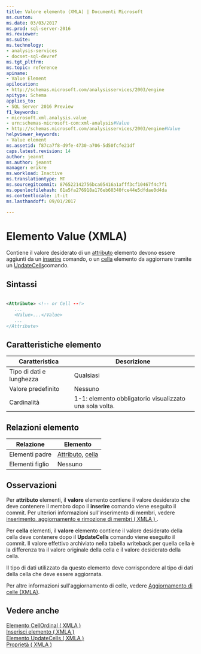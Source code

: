 ```yaml
---
title: Valore elemento (XMLA) | Documenti Microsoft
ms.custom: 
ms.date: 03/03/2017
ms.prod: sql-server-2016
ms.reviewer: 
ms.suite: 
ms.technology:
- analysis-services
- docset-sql-devref
ms.tgt_pltfrm: 
ms.topic: reference
apiname:
- Value Element
apilocation:
- http://schemas.microsoft.com/analysisservices/2003/engine
apitype: Schema
applies_to:
- SQL Server 2016 Preview
f1_keywords:
- microsoft.xml.analysis.value
- urn:schemas-microsoft-com:xml-analysis#Value
- http://schemas.microsoft.com/analysisservices/2003/engine#Value
helpviewer_keywords:
- Value element
ms.assetid: f87ca7f8-d9fe-4730-a706-5d50fcfe21df
caps.latest.revision: 14
author: jeannt
ms.author: jeannt
manager: erikre
ms.workload: Inactive
ms.translationtype: MT
ms.sourcegitcommit: 876522142756bca05416a1afff3cf10467f4c7f1
ms.openlocfilehash: 61a5fa276918a176eb60340fce44e5dfdae0d4da
ms.contentlocale: it-it
ms.lasthandoff: 09/01/2017

---
```

# <a name="value-element-xmla"></a>Elemento Value (XMLA)
  Contiene il valore desiderato di un [attributo](../../../analysis-services/xmla/xml-elements-properties/attribute-element-xmla.md) elemento devono essere aggiunti da un [inserire](../../../analysis-services/xmla/xml-elements-commands/insert-element-xmla.md) comando, o un [cella](../../../analysis-services/xmla/xml-elements-properties/cell-element-xmla.md) elemento da aggiornare tramite un [UpdateCells](../../../analysis-services/xmla/xml-elements-commands/updatecells-element-xmla.md)comando.  
  
## <a name="syntax"></a>Sintassi  
  
```xml  
  
<Attribute> <!-- or Cell --!>  
   ...  
   <Value>...</Value>  
   ...  
</Attribute>  
```  
  
## <a name="element-characteristics"></a>Caratteristiche elemento  
  
|Caratteristica|Descrizione|  
|--------------------|-----------------|  
|Tipo di dati e lunghezza|Qualsiasi|  
|Valore predefinito|Nessuno|  
|Cardinalità|1-1: elemento obbligatorio visualizzato una sola volta.|  
  
## <a name="element-relationships"></a>Relazioni elemento  
  
|Relazione|Elemento|  
|------------------|-------------|  
|Elementi padre|[Attributo](../../../analysis-services/xmla/xml-elements-properties/attribute-element-xmla.md), [cella](../../../analysis-services/xmla/xml-elements-properties/cell-element-xmla.md)|  
|Elementi figlio|Nessuno|  
  
## <a name="remarks"></a>Osservazioni  
 Per **attributo** elementi, il **valore** elemento contiene il valore desiderato che deve contenere il membro dopo il **inserire** comando viene eseguito il commit. Per ulteriori informazioni sull'inserimento di membri, vedere [inserimento, aggiornamento e rimozione di membri &#40; XMLA &#41; ](../../../analysis-services/multidimensional-models-scripting-language-assl-xmla/inserting-updating-and-dropping-members-xmla.md).  
  
 Per **cella** elementi, il **valore** elemento contiene il valore desiderato della cella deve contenere dopo il **UpdateCells** comando viene eseguito il commit. Il valore effettivo archiviato nella tabella writeback per quella cella è la differenza tra il valore originale della cella e il valore desiderato della cella.  
  
 Il tipo di dati utilizzato da questo elemento deve corrispondere al tipo di dati della cella che deve essere aggiornata.  
  
 Per altre informazioni sull'aggiornamento di celle, vedere [Aggiornamento di celle &#40;XMLA&#41;](../../../analysis-services/multidimensional-models-scripting-language-assl-xmla/updating-cells-xmla.md).  
  
## <a name="see-also"></a>Vedere anche  
 [Elemento CellOrdinal &#40; XMLA &#41;](../../../analysis-services/xmla/xml-elements-properties/cellordinal-element-xmla.md)   
 [Inserisci elemento &#40; XMLA &#41;](../../../analysis-services/xmla/xml-elements-commands/insert-element-xmla.md)   
 [Elemento UpdateCells &#40; XMLA &#41;](../../../analysis-services/xmla/xml-elements-commands/updatecells-element-xmla.md)   
 [Proprietà &#40; XMLA &#41;](../../../analysis-services/xmla/xml-elements-properties/xml-elements-properties.md)  
  
  

